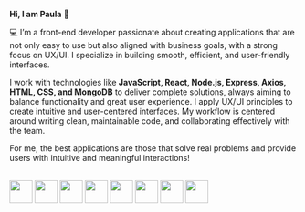 **Hi, I am Paula** 	👋

💻 I’m a front-end developer passionate about creating applications that are not only easy to use but also aligned with business goals, with a strong focus on UX/UI. I specialize in building smooth, efficient, and user-friendly interfaces.

I work with technologies like **JavaScript, React, Node.js, Express, Axios, HTML, CSS, and MongoDB** to deliver complete solutions, always aiming to balance functionality and great user experience. I apply UX/UI principles to create intuitive and user-centered interfaces. My workflow is centered around writing clean, maintainable code, and collaborating effectively with the team.

For me, the best applications are those that solve real problems and provide users with intuitive and meaningful interactions!

<br/>

<div align="left">
  <!-- JavaScript -->
  <img src="https://cdn.jsdelivr.net/gh/devicons/devicon/icons/javascript/javascript-original.svg" width="40"/>

  <!-- React -->
  <img src="https://cdn.jsdelivr.net/gh/devicons/devicon/icons/react/react-original.svg" width="40"/>

  <!-- Node.js -->
  <img src="https://cdn.jsdelivr.net/gh/devicons/devicon/icons/nodejs/nodejs-original.svg" width="40"/>

  <!-- HTML -->
  <img src="https://cdn.jsdelivr.net/gh/devicons/devicon/icons/html5/html5-original.svg" width="40"/>

  <!-- CSS -->
  <img src="https://cdn.jsdelivr.net/gh/devicons/devicon/icons/css3/css3-original.svg" width="40"/>

  <!-- Vite -->
  <img src="https://cdn.jsdelivr.net/gh/devicons/devicon/icons/vite/vite-original.svg" width="40"/>

  <!-- MongoDB -->
  <img src="https://cdn.jsdelivr.net/gh/devicons/devicon/icons/mongodb/mongodb-original.svg" width="40"/>

  <!-- Figma -->
  <img src="https://cdn.jsdelivr.net/gh/devicons/devicon/icons/figma/figma-original.svg" width="40"/>
</div>

